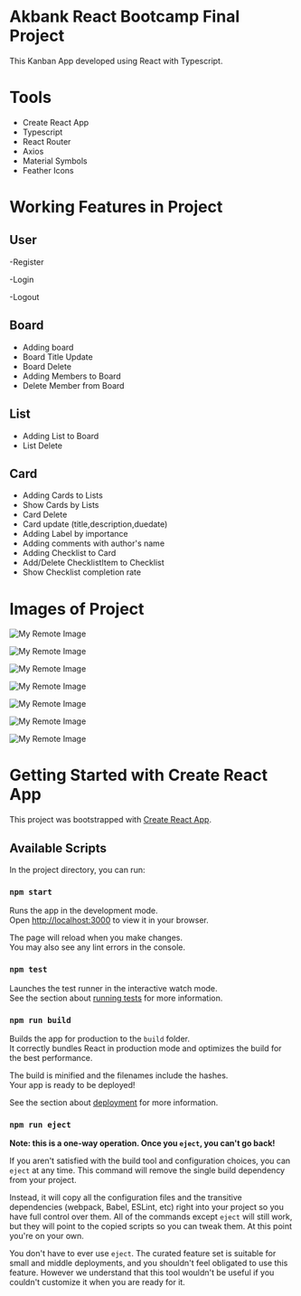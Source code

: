 # Akbank React Bootcamp Final Project

This Kanban App developed using React with Typescript.

# Tools

- Create React App
- Typescript
- React Router
- Axios
- Material Symbols
- Feather Icons

# Working Features in Project

## User

-Register

-Login

-Logout

## Board

- Adding board
- Board Title Update
- Board Delete
- Adding Members to Board
- Delete Member from Board

## List

- Adding List to Board
- List Delete

## Card

- Adding Cards to Lists
- Show Cards by Lists
- Card Delete
- Card update (title,description,duedate)
- Adding Label by importance
- Adding comments with author's name
- Adding Checklist to Card
- Add/Delete ChecklistItem to Checklist
- Show Checklist completion rate

# Images of Project

![My Remote Image](https://github.com/cansudmrhan/akbank_bootcamp_final_project/blob/main/project-images/login.png)

![My Remote Image](https://github.com/cansudmrhan/akbank_bootcamp_final_project/blob/main/project-images/register.png)

![My Remote Image](https://github.com/cansudmrhan/akbank_bootcamp_final_project/blob/main/project-images/dashboard.png)

![My Remote Image](https://github.com/cansudmrhan/akbank_bootcamp_final_project/blob/main/project-images/board.png)

![My Remote Image](https://github.com/cansudmrhan/akbank_bootcamp_final_project/blob/main/project-images/carddetail.png)

![My Remote Image](https://github.com/cansudmrhan/akbank_bootcamp_final_project/blob/main/project-images/checklist.png)

![My Remote Image](https://github.com/cansudmrhan/akbank_bootcamp_final_project/blob/main/project-images/member.png)

# Getting Started with Create React App

This project was bootstrapped with [Create React App](https://github.com/facebook/create-react-app).

## Available Scripts

In the project directory, you can run:

### `npm start`

Runs the app in the development mode.\
Open [http://localhost:3000](http://localhost:3000) to view it in your browser.

The page will reload when you make changes.\
You may also see any lint errors in the console.

### `npm test`

Launches the test runner in the interactive watch mode.\
See the section about [running tests](https://facebook.github.io/create-react-app/docs/running-tests) for more information.

### `npm run build`

Builds the app for production to the `build` folder.\
It correctly bundles React in production mode and optimizes the build for the best performance.

The build is minified and the filenames include the hashes.\
Your app is ready to be deployed!

See the section about [deployment](https://facebook.github.io/create-react-app/docs/deployment) for more information.

### `npm run eject`

**Note: this is a one-way operation. Once you `eject`, you can't go back!**

If you aren't satisfied with the build tool and configuration choices, you can `eject` at any time. This command will remove the single build dependency from your project.

Instead, it will copy all the configuration files and the transitive dependencies (webpack, Babel, ESLint, etc) right into your project so you have full control over them. All of the commands except `eject` will still work, but they will point to the copied scripts so you can tweak them. At this point you're on your own.

You don't have to ever use `eject`. The curated feature set is suitable for small and middle deployments, and you shouldn't feel obligated to use this feature. However we understand that this tool wouldn't be useful if you couldn't customize it when you are ready for it.
